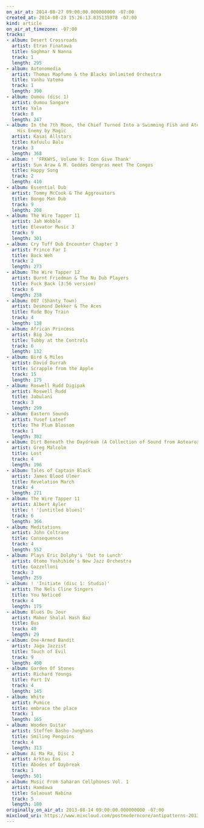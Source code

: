 ```yaml
---
on_air_at: 2014-08-27 09:00:00.000000000 -07:00
created_at: 2014-08-23 15:26:13.835135978 -07:00
kind: article
on_air_at_timezone: -07:00
tracks:
- album: Desert Crossroads
  artist: Etran Finatawa
  title: Saghmar N Nanna
  track: 1
  length: 295
- album: Autonomedia
  artist: Thomas Mapfumo & the Blacks Unlimited Orchestra
  title: Vanhu Vatema
  track: 1
  length: 390
- album: Oumou (disc 1)
  artist: Oumou Sangare
  title: Yala
  track: 8
  length: 247
- album: In the 7th Moon, the Chief Turned Into a Swimming Fish and Ate the Head of
    His Enemy by Magic
  artist: Kasai Allstars
  title: Kafuulu Balu
  track: 3
  length: 368
- album: ! 'FRKWYS, Volume 9: Icon Give Thank'
  artist: Sun Araw & M. Geddes Gengras meet The Congos
  title: Happy Song
  track: 2
  length: 410
- album: Essential Dub
  artist: Tommy McCook & The Aggrovators
  title: Bongo Man Dub
  track: 9
  length: 208
- album: The Wire Tapper 11
  artist: Jah Wobble
  title: Elevator Music 3
  track: 9
  length: 301
- album: Cry Tuff Dub Encounter Chapter 3
  artist: Prince Far I
  title: Back Weh
  track: 2
  length: 273
- album: The Wire Tapper 12
  artist: Burnt Friedman & The Nu Dub Players
  title: Fuck Back (3:56 version)
  track: 6
  length: 238
- album: 007 (Shanty Town)
  artist: Desmond Dekker & The Aces
  title: Rude Boy Train
  track: 4
  length: 138
- album: African Princess
  artist: Big Joe
  title: Tubby at the Controls
  track: 6
  length: 132
- album: Bird & Miles
  artist: David Durrah
  title: Scrapple from the Apple
  track: 15
  length: 175
- album: Roswell Rudd Digipak
  artist: Roswell Rudd
  title: Jabulani
  track: 3
  length: 299
- album: Eastern Sounds
  artist: Yusef Lateef
  title: The Plum Blossom
  track: 1
  length: 302
- album: Dirt Beneath the Daydream (A Collection of Sound from Aotearoa/New Zealand)
  artist: Greg Malcolm
  title: Lost
  track: 4
  length: 196
- album: Tales of Captain Black
  artist: James Blood Ulmer
  title: Revelation March
  track: 4
  length: 271
- album: The Wire Tapper 11
  artist: Albert Ayler
  title: ! '[untitled blues]'
  track: 6
  length: 366
- album: Meditations
  artist: John Coltrane
  title: Consequences
  track: 4
  length: 552
- album: Plays Eric Dolphy's 'Out to Lunch'
  artist: Otomo Yoshihide's New Jazz Orchestra
  title: Gazzelloni
  track: 3
  length: 259
- album: ! 'Initiate (disc 1: Studio)'
  artist: The Nels Cline Singers
  title: You Noticed
  track: 4
  length: 175
- album: Blues Du Jour
  artist: Maher Shalal Hash Baz
  title: Bus
  track: 40
  length: 29
- album: One-Armed Bandit
  artist: Jaga Jazzist
  title: Touch of Evil
  track: 9
  length: 400
- album: Garden Of Stones
  artist: Richard Youngs
  title: Part IV
  track: 4
  length: 145
- album: White
  artist: Pumice
  title: embrace the place
  track: 1
  length: 165
- album: Wooden Guitar
  artist: Steffen Basho-Junghans
  title: Smiling Penguins
  track: 4
  length: 313
- album: Ai Ma Ra, Disc 2
  artist: Arktau Eos
  title: Abodes of Daybreak
  track: 1
  length: 501
- album: Music From Saharan Cellphones Vol. 1
  artist: Hamdawa
  title: Salaouat Nabina
  track: 5
  length: 180
originally_on_air_at: 2013-08-14 09:00:00.000000000 -07:00
mixcloud_uri: https://www.mixcloud.com/postmoderncore/antipatterns-2013-08-14/
---
```

